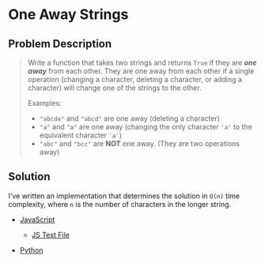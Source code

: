 # One Away Strings

## Problem Description

> Write a function that takes two strings and returns `True` if they are **_one away_** from each other.
> They are one away from each other if a single operation (changing a character, deleting a character, or adding a character) will change one of the strings to the other.
>
> Examples:
>
> - `"abcde"` and `"abcd"` are one away (deleting a character)
> - `"a"` and `"a"` are one away (changing the only character `'a'` to the equivalent character `'a'`)
> - `"abc"` and `"bcc"` are **NOT** one away. (They are two operations away)

## Solution

I've written an implementation that determines the solution in `O(n)` time complexity, where `n` is the number of characters in the longer string.

- [JavaScript](./solution.js)

  - [JS Test File](./isOneAway.test.js)

- [Python](./solution.py)
